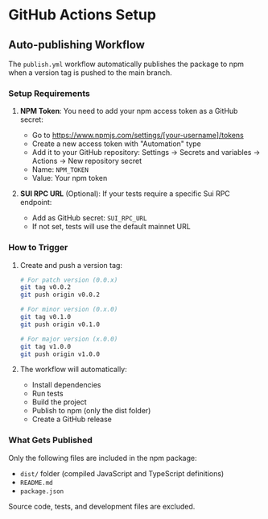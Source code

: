 # GitHub Actions Setup

## Auto-publishing Workflow

The `publish.yml` workflow automatically publishes the package to npm when a version tag is pushed to the main branch.

### Setup Requirements

1. **NPM Token**: You need to add your npm access token as a GitHub secret:
   - Go to https://www.npmjs.com/settings/[your-username]/tokens
   - Create a new access token with "Automation" type
   - Add it to your GitHub repository: Settings → Secrets and variables → Actions → New repository secret
   - Name: `NPM_TOKEN`
   - Value: Your npm token

2. **SUI RPC URL** (Optional): If your tests require a specific Sui RPC endpoint:
   - Add as GitHub secret: `SUI_RPC_URL`
   - If not set, tests will use the default mainnet URL

### How to Trigger

1. Create and push a version tag:
   ```bash
   # For patch version (0.0.x)
   git tag v0.0.2
   git push origin v0.0.2

   # For minor version (0.x.0)
   git tag v0.1.0
   git push origin v0.1.0

   # For major version (x.0.0)
   git tag v1.0.0
   git push origin v1.0.0
   ```

2. The workflow will automatically:
   - Install dependencies
   - Run tests
   - Build the project
   - Publish to npm (only the dist folder)
   - Create a GitHub release

### What Gets Published

Only the following files are included in the npm package:
- `dist/` folder (compiled JavaScript and TypeScript definitions)
- `README.md`
- `package.json`

Source code, tests, and development files are excluded.